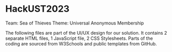 # HackUST2023
Team: Sea of Thieves
Theme: Universal Anonymous Membership 

The following files are part of the UI/UX design for our solution.  It contains 2 separate HTML files, 1 JavaScript file, 2 CSS Stylesheets. Parts of the coding are sourced from W3Schools and public templates from GitHub.
